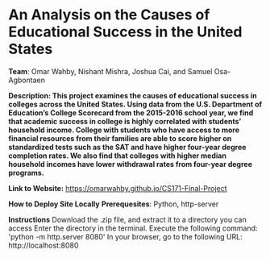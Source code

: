 # An Analysis on the Causes of Educational Success in the United States
<b>Team</b>: Omar Wahby, Nishant Mishra, Joshua Cai, and Samuel Osa-Agbontaen

<b>Description: This project examines the causes of educational success in colleges across the United States. Using data from the U.S. Department of Education’s College Scorecard from the 2015-2016 school year, we find that academic success in college is highly correlated with students’ household income. College with students who have access to more financial resources from their families are able to score higher on standardized tests such as the SAT and have higher four-year degree completion rates. We also find that colleges with higher median household incomes have lower withdrawal rates from four-year degree programs.</b></b>

**Link to Website:** https://omarwahby.github.io/CS171-Final-Project

**How to Deploy Site Locally** 
**Prerequesites**:
Python, http-server

**Instructions**
Download the .zip file, and extract it to a directory you can access
Enter the directory in the terminal. 
Execute the following command: 'python -m http.server 8080'
In your browser, go to the following URL: http://localhost:8080
